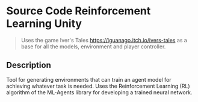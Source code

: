 # Source Code Reinforcement Learning Unity

> Uses the game Iver's Tales https://iguanago.itch.io/ivers-tales as a base for all the models, environment and player controller. 

## Description
 Tool for generating environments that can train an agent model for achieving whatever task is needed. Uses the Reinforcement Learning (RL) algorithm of the ML-Agents library for developing a trained neural network.
